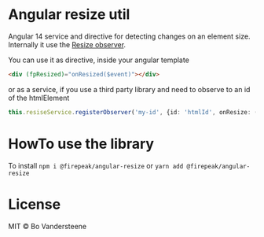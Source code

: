 # Angular resize util

Angular 14 service and directive for detecting changes on an element size.
Internally it use the [Resize observer](https://developer.mozilla.org/en-US/docs/Web/API/ResizeObserver).


You can use it as directive, inside your angular template
```html
<div (fpResized)="onResized($event)"></div>
 ```
 or as a service, if you use a third party library and need to observe to an id of the htmlElement
```typescript
this.resiseService.registerObserver('my-id', {id: 'htmlId', onResize: (event) => console.log(event)})
```
 
# HowTo use the library
To install 
`npm i @firepeak/angular-resize` or `yarn add @firepeak/angular-resize`
 

# License
MIT © Bo Vandersteene

